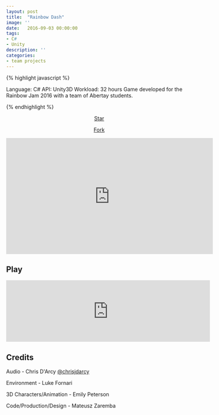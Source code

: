 ```yaml
---
layout: post
title:  "Rainbow Dash"
image: ''
date:   2016-09-03 00:00:00
tags:
- C#
- Unity
description: ''
categories:
- team projects
---
```


{% highlight javascript %}

Language: C#
API: Unity3D
Workload: 32 hours
Game developed for the Rainbow Jam 2016 with a team of Abertay students.

{% endhighlight %}

<!-- BUTTONS -->
<center>
<body>

<!-- Place this tag where you want the button to render. -->
<a class="github-button" href="https://github.com/matzar/infinite-runner" data-icon="octicon-star" aria-label="Star matzar/infinite-runner on GitHub">Star</a>

<!-- Place this tag where you want the button to render. -->
<a class="github-button" href="https://github.com/matzar/infinite-runner/fork" data-icon="octicon-repo-forked" aria-label="Fork matzar/infinite-runner on GitHub">Fork</a>

<!-- Place this tag in your head or just before your close body tag. -->
<script async defer src="https://buttons.github.io/buttons.js"></script>

</body>
</center>

<center>
<iframe width="560" height="315" src="https://www.youtube.com/embed/ZmV5vOcXYbA" frameborder="0" allow="accelerometer; autoplay; encrypted-media; gyroscope; picture-in-picture" allowfullscreen></iframe>
</center>

## Play

<center>
<iframe frameborder="0" src="https://itch.io/embed/83599" width="552" height="167"></iframe>
</center>

## Credits

Audio - Chris D'Arcy <a target="_blank" href="https://twitter.com/chrisjdarcy">@chrisjdarcy​​</a>

Environment - Luke Fornari

3D Characters/Animation - Emily Peterson

Code/Production/Design - Mateusz Zaremba
